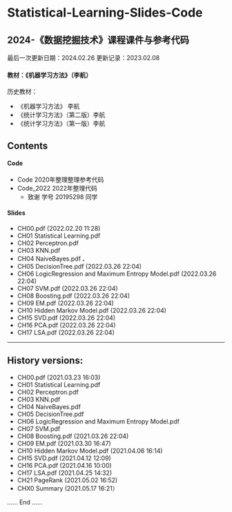 # Statistical-Learning-Slides-Code

## 2024-《数据挖掘技术》课程课件与参考代码

最后一次更新日期：2024.02.26
更新记录：2023.02.08

#### 教材：《机器学习方法》（李航）

历史教材：
- 《机器学习方法》 李航
- 《统计学习方法》（第二版）李航
- 《统计学习方法》（第一版）李航

## Contents

#### Code
- Code 2020年整理整理参考代码
- Code_2022 2022年整理代码
    - 致谢 学号 20195298 同学

#### Slides
- CH00.pdf (2022.02.20 11:28)
- CH01 Statistical Learning.pdf
- CH02 Perceptron.pdf
- CH03 KNN.pdf
- CH04 NaiveBayes.pdf 、
- CH05 DecisionTree.pdf (2022.03.26 22:04)
- CH06 LogicRegression and Maximum Entropy Model.pdf (2022.03.26 22:04)
- CH07 SVM.pdf (2022.03.26 22:04)
- CH08 Boosting.pdf  (2022.03.26 22:04)
- CH09 EM.pdf (2022.03.26 22:04)
- CH10 Hidden Markov Model.pdf (2022.03.26 22:04)
- CH15 SVD.pdf (2022.03.26 22:04)
- CH16 PCA.pdf (2022.03.26 22:04)
- CH17 LSA.pdf (2022.03.26 22:04)

-------
## History versions:

- CH00.pdf (2021.03.23 16:03)
- CH01 Statistical Learning.pdf
- CH02 Perceptron.pdf
- CH03 KNN.pdf
- CH04 NaiveBayes.pdf
- CH05 DecisionTree.pdf
- CH06 LogicRegression and Maximum Entropy Model.pdf
- CH07 SVM.pdf
- CH08 Boosting.pdf  (2021.03.26 22:04)
- CH09 EM.pdf (2021.03.30 16:47)
- CH10 Hidden Markov Model.pdf (2021.04.06 16:14)
- CH15 SVD.pdf (2021.04.12 12:09)
- CH16 PCA.pdf (2021.04.16 10:00)
- CH17 LSA.pdf (2021.04.25 14:32)
- CH21 PageRank (2021.05.02 16:52)
- CHX0 Summary (2021.05.17 16:21）


...... End ......
